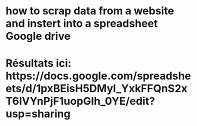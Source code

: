 <h1>how to scrap data from a website and instert into a spreadsheet Google drive<h1>
 <p>Résultats ici: https://docs.google.com/spreadsheets/d/1pxBEisH5DMyI_YxkFFQnS2xT6lVYnPjF1uopGIh_0YE/edit?usp=sharing<p/>
